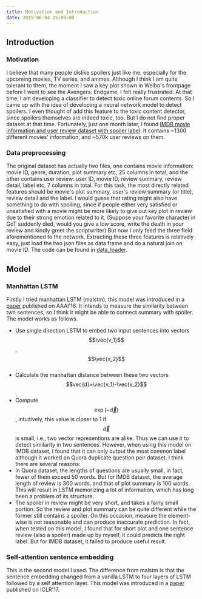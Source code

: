 ```yaml
---
title: Motivation and Introduction
date: 2019-06-04 15:00:00
---
```

## Introduction
### Motivation
I believe that many people dislike spoilers just like me, especially for the upcoming movies, TV series, and animes. Although
I think I am quite tolerant to them, the moment I saw a key plot shown in Weibo's frontpage before I went to see the Avengers: Endgame,
I felt really frustrated. At that time, I am developing a classifier to detect toxic online forum contents. So I came up with the idea of developing a neural network model to detect spoilers. I even thought of add this feature to the toxic content detector, since spoilers themselves are indeed toxic, too. But I do not find proper dataset at that time. Fortunately, just one month later, I found [IMDB movie information and user review dataset with spoiler label](https://www.kaggle.com/rmisra/imdb-spoiler-dataset). It contains ~1300 different movies' information, and ~570k user reviews on them.
### Data preprocessing
The original dataset has actually two files, one contains movie information: movie ID, genre, duration, plot summary etc, 25 columns in total, and the other contains user review: user ID, movie ID, review summary, review detail, label etc, 7 columns in total. For this task, the most directly related features should be movie's plot summary, user's review summary (or title), review detail and the label. I would guess that rating might also have something to do with spoiling, since if people either very satisfied or unsatisfied with a movie might be more likely to give out key plot in review due to their strong emotion related to it. (Suppose your favorite character in GoT suddenly died, would you give a low score, write the death in your review and kindly greet the scriptwriter) But now I only feed the three field aforementioned to the network. Extracting these three features is relatively easy, just load the two json files as data frame and do a natural join on movie ID. The code can be found in [data_loader](./data_loader.ipynb).
## Model
### Manhattan LSTM
Firstly I tried manhattan LSTM (malstm), this model was introduced in a [paper](https://www.aaai.org/ocs/index.php/AAAI/AAAI16/paper/download/12195/12023) published on AAAI'16. It intends to measure the similarity between twn sentences, so I think it might be able to connect summary with spoiler. The model works as follows.
- Use single direction LSTM to embed two input sentences into vectors $$\vec{v_1}$$, $$\vec{v_2}$$. 
- Calculate the manhattan distance between these two vectors $$vec{d}=\vec{v_1}-\vec{v_2}$$.
- Compute $$\exp(-\vec{d})$$, intuitively, this value is closer to 1 if $$\vec{d}$$ is small, i.e., two vector representions are alike. Thus we can use it to detect similarity in two sentences. However, when using this model on IMDB dataset, I found that it can only output the most common label although it worked on Quora duplicate question pair dataset. I think there are several reasons:
- In Quora dataset, the lengths of questions are usually small, in fact, fewer of them exceed 50 words. But for IMDB dataset, the average length of review is 300 words, and that of plot summary is 100 words. This will result in LSTM memorizing a lot of information, which has long been a problem of its structure.
- The spoiler in review might be very short, and takes a fairly small portion. So the review and plot summary can be quite different while the former still contains a spoiler. On this occasion, measure the element-wise is not reasonable and can produce inaccurate prediction.
In fact, when tested on this model, I found that for short plot and one sentence review (also a spoiler) made up by myself, it could predicts the right label. But for IMDB dataset, it failed to produce useful result.
### Self-attention sentence embedding
This is the second model I used. The difference from malstm is that the sentence embedding changed from a vanilla LSTM to four layers of LSTM followed by a self attention layer. This model was introduced in a [paper](https://arxiv.org/pdf/1703.03130.pdf) published on ICLR'17.
